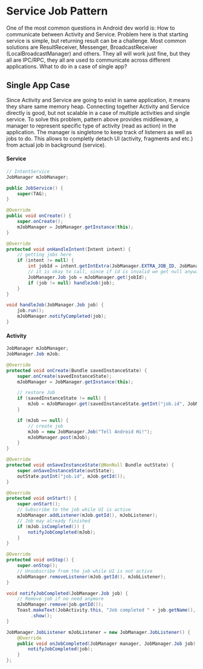# Service Job Pattern
One of the most common questions in Android dev world is: How to communicate between Activity and Service. Problem here is that starting service is simple, but returning result can be a challenge. Most common solutions are ResultReceiver, Messenger, BroadcastReceiver (LocalBroadcastManager) and others. They all will work just fine, but they all are IPC/RPC, they all are used to communicate across different applications. What to do in a case of single app?

## Single App Case
Since Activity and Service are going to exist in same application, it means they share same memory heap. Connecting together Activity and Service directly is good, but not scalable in a case of multiple activities and single service. To solve this problem, pattern above provides middleware, a manager to represent specific type of activity (read as action) in the application. The manager is singletone to keep track of listeners as well as jobs to do. This allows to completly detach UI (activity, fragments and etc.) from actual job in background (service).

#### Service
```java
// IntentService
JobManager mJobManager;

public JobService() {
    super(TAG);
}

@Override
public void onCreate() {
    super.onCreate();
    mJobManager = JobManager.getInstance(this);
}

@Override
protected void onHandleIntent(Intent intent) {
    // getting jobs here
    if (intent != null) {
        int jobId = intent.getIntExtra(JobManager.EXTRA_JOB_ID, JobManager.INVALID_JOB_ID);
        // it is okay to call, since if id is invalid we get null anyway
        JobManager.Job job = mJobManager.get(jobId);
        if (job != null) handleJob(job);
    }
}

void handleJob(JobManager.Job job) {
    job.run();
    mJobManager.notifyCompleted(job);
}
```

#### Activity
```java
JobManager mJobManager;
JobManager.Job mJob;

@Override
protected void onCreate(Bundle savedInstanceState) {
    super.onCreate(savedInstanceState);
    mJobManager = JobManager.getInstance(this);

    // restore Job
    if (savedInstanceState != null) {
        mJob = mJobManager.get(savedInstanceState.getInt("job.id", JobManager.INVALID_JOB_ID));
    }

    if (mJob == null) {
        // create job
        mJob = new JobManager.Job("Tell Android Hi!");
        mJobManager.post(mJob);
    }
}

@Override
protected void onSaveInstanceState(@NonNull Bundle outState) {
    super.onSaveInstanceState(outState);
    outState.putInt("job.id", mJob.getId());
}

@Override
protected void onStart() {
    super.onStart();
    // Subscribe to the job while UI is active
    mJobManager.addListener(mJob.getId(), mJobListener);
    // Job may already finished
    if (mJob.isCompleted()) {
        notifyJobCompleted(mJob);
    }
}

@Override
protected void onStop() {
    super.onStop();
    // Unsubscribe from the job while UI is not active
    mJobManager.removeListener(mJob.getId(), mJobListener);
}

void notifyJobCompleted(JobManager.Job job) {
    // Remove job if no need anymore
    mJobManager.remove(job.getId());
    Toast.makeText(JobActivity.this, "Job completed " + job.getName(), Toast.LENGTH_LONG)
         .show();
}

JobManager.JobListener mJobListener = new JobManager.JobListener() {
    @Override
    public void onJobCompleted(JobManager manager, JobManager.Job job) {
        notifyJobCompleted(job);
    }
};
```
